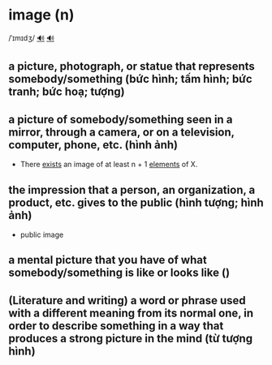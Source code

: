 # image (n)

/ˈɪmɪdʒ/ [🔊](https://www.oxfordlearnersdictionaries.com/media/english/uk_pron/i/ima/image/image__gb_1.mp3) [🔊](https://www.oxfordlearnersdictionaries.com/media/english/us_pron/i/ima/image/image__us_1.mp3)

## a picture, photograph, or statue that represents somebody/something (bức hình; tấm hình; bức tranh; bức hoạ; tượng)

## a picture of somebody/something seen in a mirror, through a camera, or on a television, computer, phone, etc. (hình ảnh)

- There [exists](../e/exist-v.md#to-be-real-to-be-present-in-a-place-of-situation-tồn-tại-có) an image of at least n + 1 [elements](../e/element-n.md#one-of-several-parts-that-something-contains-phần-tử) of X.

## the impression that a person, an organization, a product, etc. gives to the public (hình tượng; hình ảnh)

- public image

## a mental picture that you have of what somebody/something is like or looks like ()

## (Literature and writing) a word or phrase used with a different meaning from its normal one, in order to describe something in a way that produces a strong picture in the mind (từ tượng hình)